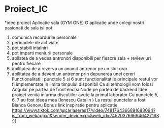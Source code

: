# Proiect_IC
*idee proiect 
Aplicatie sala (GYM ONE) 
O aplicatie unde colegi nostri pasionati de sala isi pot: 
1) comunica recordurile personale
2) perioadele de activiate 
3) pot stabili intalniri
4) pot imparti meniurii personale
5) abilatea de a vedea antronori disponibili per fieacre sala + review uri pentru fiecare 
6) abilitatea de a rezerva un anumit antrenor pe un slot orar
7)  abilitatea de a deveni un antrenor prin depunerea unei cereri
Functionalitati :
punctele 5 si 6 sunt functionalitatile principale
restul vor fi implementate in limita timpului disponibil
Ca si tehnologii vom folosi Angular pe partea de front end si Node pe partea de backend
Idee proiect venita in urma discutiilor avute la primul laborator
Cu punctele 5, 6, 7 au fost ideea mea (Ionescu Catalin )
La restul punctelor a fost Bianca Genovu
Bonus link inspiratie pentru aplicatie
https://www.tiktok.com/@carlaseras17/video/7481764366891683094?is_from_webapp=1&sender_device=pc&web_id=7452037666646427168 :))  

